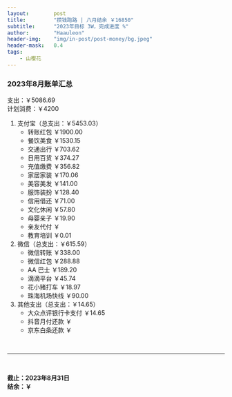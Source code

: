 ```yaml
---
layout:        post
title:         "攒钱跑路 | 八月结余 ￥16850"
subtitle:      "2023年目标 3W，完成进度 %"
author:        "Haauleon"
header-img:    "img/in-post/post-money/bg.jpeg"
header-mask:   0.4
tags:
    - 山樱花
---
```


### 2023年8月账单汇总             
支出：￥5086.69                                           
计划消费：￥4200        

1. 支付宝（总支出：￥5453.03）   
    - 转账红包 ￥1900.00   
    - 餐饮美食 ￥1530.15           
    - 交通出行 ￥703.62           
    - 日用百货 ￥374.27                                
    - 充值缴费 ￥356.82                                      
    - 家居家装 ￥170.06       
    - 美容美发 ￥141.00           
    - 服饰装扮 ￥128.40                                      
    - 信用借还 ￥71.00        
    - 文化休闲 ￥57.80                                       
    - 母婴亲子 ￥19.90                                               
    - 亲友代付 ￥         
    - 教育培训 ￥0.01        
2. 微信（总支出：￥615.59）        
    - 微信转账 ￥338.00          
    - 微信红包 ￥288.88           
    - AA 巴士 ￥189.20           
    - 滴滴平台 ￥45.74                                    
    - 花小猪打车 ￥18.97                            
    - 珠海机场快线 ￥90.00                          
3. 其他支出（总支出：￥14.65）     
    - 大众点评银行卡支付 ￥14.65                  
    - 抖音月付还款 ￥    
    - 京东白条还款 ￥   

<br>

---

<br>

**截止：2023年8月31日**      
**结余：￥**        